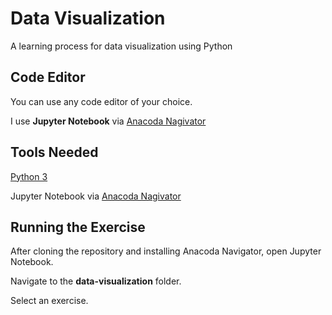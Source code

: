 # Data Visualization
A learning process for data visualization using Python

## Code Editor
You can use any code editor of your choice.

I use **Jupyter Notebook** via [Anacoda Nagivator](https://www.anaconda.com/download/)

## Tools Needed
[Python 3](https://www.python.org/downloads/)

Jupyter Notebook via [Anacoda Nagivator](https://www.anaconda.com/download/)

## Running the Exercise
After cloning the repository and installing Anacoda Navigator, open Jupyter Notebook.

Navigate to the **data-visualization** folder.

Select an exercise.
